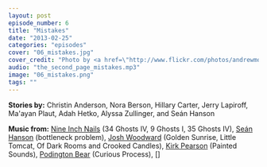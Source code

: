 ```yaml
---
layout: post
episode_number: 6
title: "Mistakes"
date: "2013-02-25"
categories: "episodes"
cover: "06_mistakes.jpg"
cover_credit: "Photo by <a href=\"http://www.flickr.com/photos/andrewmorrell/76087270/\">Andrew Morrell Photography</a>"
audio: "the_second_page_mistakes.mp3"
image: "06_mistakes.png"
tags: ""
---
```


**Stories by:** Christin Anderson, Nora Berson, Hillary Carter, Jerry Lapiroff, Ma'ayan Plaut, Adah Hetko, Alyssa Zullinger, and Seán Hanson

**Music from:** [Nine Inch Nails][nin] (34 Ghosts IV, 9 Ghosts I, 35 Ghosts IV), [Seán Hanson][sean] (bottleneck problem), [Josh Woodward][woodward] (Golden Sunrise, Little Tomcat, Of Dark Rooms and Crooked Candles), [Kirk Pearson][pearson] (Painted Sounds), [Podington Bear][podington] (Curious Process), []

[nin]: http://www.nin.com/
[sean]: http://blog.seanmhanson.com/music-for-the-second-page-i/
[woodward]: http://www.joshwoodward.com/
[pearson]: http://kirkpearson.bandcamp.com/
[podington]: http://soundofpicture.com/
